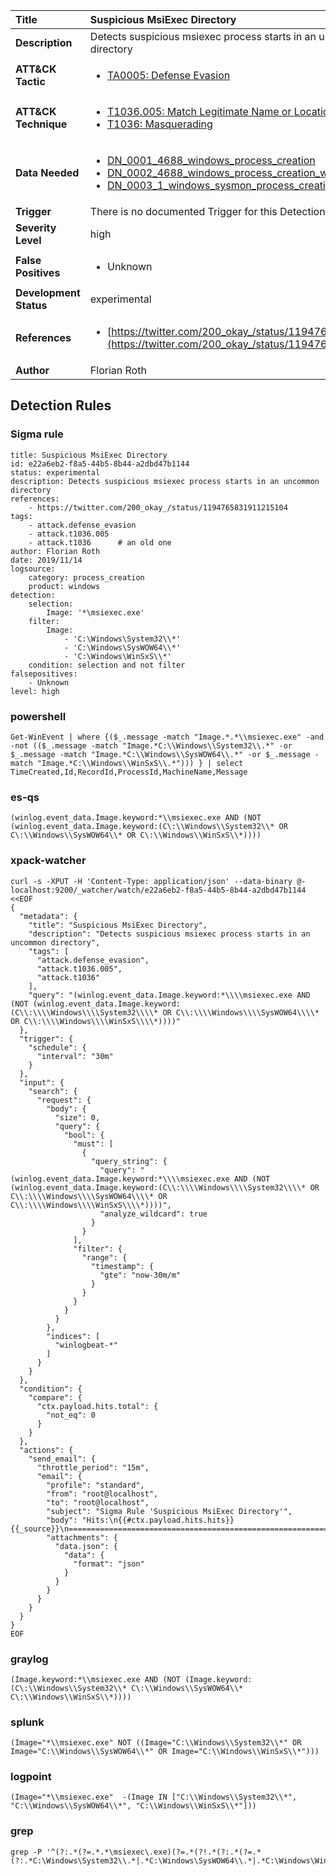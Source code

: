 | Title                    | Suspicious MsiExec Directory       |
|:-------------------------|:------------------|
| **Description**          | Detects suspicious msiexec process starts in an uncommon directory |
| **ATT&amp;CK Tactic**    |  <ul><li>[TA0005: Defense Evasion](https://attack.mitre.org/tactics/TA0005)</li></ul>  |
| **ATT&amp;CK Technique** | <ul><li>[T1036.005: Match Legitimate Name or Location](https://attack.mitre.org/techniques/T1036/005)</li><li>[T1036: Masquerading](https://attack.mitre.org/techniques/T1036)</li></ul>  |
| **Data Needed**          | <ul><li>[DN_0001_4688_windows_process_creation](../Data_Needed/DN_0001_4688_windows_process_creation.md)</li><li>[DN_0002_4688_windows_process_creation_with_commandline](../Data_Needed/DN_0002_4688_windows_process_creation_with_commandline.md)</li><li>[DN_0003_1_windows_sysmon_process_creation](../Data_Needed/DN_0003_1_windows_sysmon_process_creation.md)</li></ul>  |
| **Trigger**              |  There is no documented Trigger for this Detection Rule yet  |
| **Severity Level**       | high |
| **False Positives**      | <ul><li>Unknown</li></ul>  |
| **Development Status**   | experimental |
| **References**           | <ul><li>[https://twitter.com/200_okay_/status/1194765831911215104](https://twitter.com/200_okay_/status/1194765831911215104)</li></ul>  |
| **Author**               | Florian Roth |


## Detection Rules

### Sigma rule

```
title: Suspicious MsiExec Directory
id: e22a6eb2-f8a5-44b5-8b44-a2dbd47b1144
status: experimental
description: Detects suspicious msiexec process starts in an uncommon directory
references:
    - https://twitter.com/200_okay_/status/1194765831911215104
tags:
    - attack.defense_evasion
    - attack.t1036.005
    - attack.t1036      # an old one
author: Florian Roth
date: 2019/11/14
logsource:
    category: process_creation
    product: windows
detection:
    selection:
        Image: '*\msiexec.exe'
    filter:
        Image: 
            - 'C:\Windows\System32\\*'
            - 'C:\Windows\SysWOW64\\*'
            - 'C:\Windows\WinSxS\\*' 
    condition: selection and not filter
falsepositives:
    - Unknown
level: high

```





### powershell
    
```
Get-WinEvent | where {($_.message -match "Image.*.*\\msiexec.exe" -and  -not (($_.message -match "Image.*C:\\Windows\\System32\\.*" -or $_.message -match "Image.*C:\\Windows\\SysWOW64\\.*" -or $_.message -match "Image.*C:\\Windows\\WinSxS\\.*"))) } | select TimeCreated,Id,RecordId,ProcessId,MachineName,Message
```


### es-qs
    
```
(winlog.event_data.Image.keyword:*\\msiexec.exe AND (NOT (winlog.event_data.Image.keyword:(C\:\\Windows\\System32\\* OR C\:\\Windows\\SysWOW64\\* OR C\:\\Windows\\WinSxS\\*))))
```


### xpack-watcher
    
```
curl -s -XPUT -H 'Content-Type: application/json' --data-binary @- localhost:9200/_watcher/watch/e22a6eb2-f8a5-44b5-8b44-a2dbd47b1144 <<EOF
{
  "metadata": {
    "title": "Suspicious MsiExec Directory",
    "description": "Detects suspicious msiexec process starts in an uncommon directory",
    "tags": [
      "attack.defense_evasion",
      "attack.t1036.005",
      "attack.t1036"
    ],
    "query": "(winlog.event_data.Image.keyword:*\\\\msiexec.exe AND (NOT (winlog.event_data.Image.keyword:(C\\:\\\\Windows\\\\System32\\\\* OR C\\:\\\\Windows\\\\SysWOW64\\\\* OR C\\:\\\\Windows\\\\WinSxS\\\\*))))"
  },
  "trigger": {
    "schedule": {
      "interval": "30m"
    }
  },
  "input": {
    "search": {
      "request": {
        "body": {
          "size": 0,
          "query": {
            "bool": {
              "must": [
                {
                  "query_string": {
                    "query": "(winlog.event_data.Image.keyword:*\\\\msiexec.exe AND (NOT (winlog.event_data.Image.keyword:(C\\:\\\\Windows\\\\System32\\\\* OR C\\:\\\\Windows\\\\SysWOW64\\\\* OR C\\:\\\\Windows\\\\WinSxS\\\\*))))",
                    "analyze_wildcard": true
                  }
                }
              ],
              "filter": {
                "range": {
                  "timestamp": {
                    "gte": "now-30m/m"
                  }
                }
              }
            }
          }
        },
        "indices": [
          "winlogbeat-*"
        ]
      }
    }
  },
  "condition": {
    "compare": {
      "ctx.payload.hits.total": {
        "not_eq": 0
      }
    }
  },
  "actions": {
    "send_email": {
      "throttle_period": "15m",
      "email": {
        "profile": "standard",
        "from": "root@localhost",
        "to": "root@localhost",
        "subject": "Sigma Rule 'Suspicious MsiExec Directory'",
        "body": "Hits:\n{{#ctx.payload.hits.hits}}{{_source}}\n================================================================================\n{{/ctx.payload.hits.hits}}",
        "attachments": {
          "data.json": {
            "data": {
              "format": "json"
            }
          }
        }
      }
    }
  }
}
EOF

```


### graylog
    
```
(Image.keyword:*\\msiexec.exe AND (NOT (Image.keyword:(C\:\\Windows\\System32\\* C\:\\Windows\\SysWOW64\\* C\:\\Windows\\WinSxS\\*))))
```


### splunk
    
```
(Image="*\\msiexec.exe" NOT ((Image="C:\\Windows\\System32\\*" OR Image="C:\\Windows\\SysWOW64\\*" OR Image="C:\\Windows\\WinSxS\\*")))
```


### logpoint
    
```
(Image="*\\msiexec.exe"  -(Image IN ["C:\\Windows\\System32\\*", "C:\\Windows\\SysWOW64\\*", "C:\\Windows\\WinSxS\\*"]))
```


### grep
    
```
grep -P '^(?:.*(?=.*.*\msiexec\.exe)(?=.*(?!.*(?:.*(?=.*(?:.*C:\Windows\System32\\.*|.*C:\Windows\SysWOW64\\.*|.*C:\Windows\WinSxS\\.*))))))'
```



